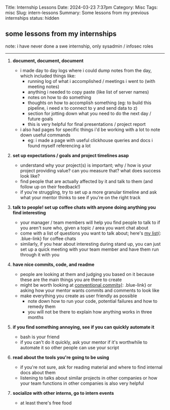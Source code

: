 Title: Internship Lessons
Date: 2024-03-23 7:37pm
Category: Misc
Tags: misc
Slug: intern-lessons
Summary: Some lessons from my previous internships
status: hidden

## some lessons from my internships

note: i have never done a swe internship, only sysadmin / infosec roles

---

1. **document, document, document**
    - i made day to day logs where i could dump notes from the day, which included things like:
        - running log of what i accomplished / meetings i went to (with meeting notes)
        - anything i needed to copy paste (like list of server names)
        - notes on how to do something
        - thoughts on how to accomplish something (eg: to build this pipeline, i need x to connect to y and send data to z)
        - section for jotting down what you need to do the next day / future goals
        - this is very helpful for final presentations / project report
    - i also had pages for specific things i'd be working with a lot to note down useful commands
        - eg: i made a page with useful clickhouse queries and docs i found myself referencing a lot
    
  
2. **set up expectations / goals and project timelines asap**
    - understand why your project(s) is important; why / how is your project providing value? can you measure that? what does success look like?
    - find people that are actually affected by it and talk to them (and follow up on their feedback!)
    - if you're struggling, try to set up a more granular timeline and ask what your mentor thinks to see if you're on the right track
   
3. **talk to people! set up coffee chats with anyone doing anything you find interesting**
    - your manager / team members will help you find people to talk to if you aren't sure who, given a topic / area you want chat about
    - come with a list of questions you want to talk about; here's [my list](https://docs.google.com/spreadsheets/d/1WzSHwv_hTlsfgAC48OTBDUfOw5NFwRwygPLtYjf2DY4/){: .blue-link} for coffee chats
    - similarly, if you hear about interesting during stand up, you can just set up a quick meeting with your team member and have them run through it with you 
  
4. **have nice commits, code, and readme**
    - people are looking at them and judging you based on it because these are the main things you are there to create
    - might be worth looking at [conventional commits](https://www.conventionalcommits.org/en/v1.0.0/){: .blue-link} or asking how your mentor wants commits and comments to look like
    - make everything you create as user friendly as possible
        - note down how to run your code, potential failures and how to remedy them
        - you will not be there to explain how anything works in three months
  
5. **if you find something annoying, see if you can quickly automate it**
    - bash is your friend
    - if you can't do it quickly, ask your mentor if it's worthwhile to automate it so other people can use your script

6. **read about the tools you're going to be using**
    - if you're not sure, ask for reading material and where to find internal docs about them
    - listening to talks about similar projects in other companies or how your team functions in other companies is also very helpful

7. **socialize with other interns, go to intern events**
    - at least there's free food
